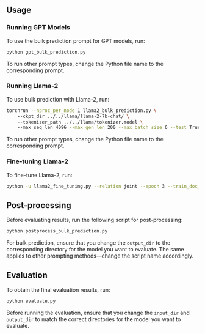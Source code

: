 ## Usage
### Running GPT Models
To use the bulk prediction prompt for GPT models, run:
```bash
python gpt_bulk_prediction.py
```
To run other prompt types, change the Python file name to the corresponding prompt.

### Running Llama-2
To use bulk prediction with Llama-2, run:
```bash
torchrun --nproc_per_node 1 llama2_bulk_prediction.py \  
    --ckpt_dir ../../llama/llama-2-7b-chat/ \  
    --tokenizer_path ../../llama/tokenizer.model \  
    --max_seq_len 4096 --max_gen_len 200 --max_batch_size 6 --test True
```
To run other prompt types, change the Python file name to the corresponding prompt.

### Fine-tuning Llama-2
To fine-tune Llama-2, run:
```bash
python -u llama2_fine_tuning.py --relation joint --epoch 3 --train_doc_number 5 --without_downsample
```

## Post-processing
Before evaluating results, run the following script for post-processing:
```bash
python postprocess_bulk_prediction.py
```
For bulk prediction, ensure that you change the `output_dir` to the corresponding directory for the model you want to evaluate. The same applies to other prompting methods—change the script name accordingly.

## Evaluation
To obtain the final evaluation results, run:
```bash
python evaluate.py
```
Before running the evaluation, ensure that you change the `input_dir` and `output_dir` to match the correct directories for the model you want to evaluate.




